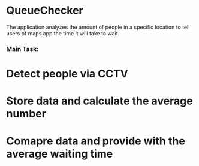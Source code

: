 # QueueChecker
The application analyzes the amount of people in a specific location to tell users of maps app the time it will take to wait.
### Main Task: 
# Detect people via CCTV
# Store data and calculate the average number
# Comapre data and provide with the average waiting time
